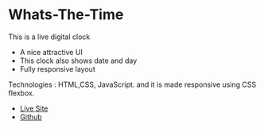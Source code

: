 # Whats-The-Time

This is a live digital clock

* A nice attractive UI
* This clock also shows date and day
* Fully responsive layout

Technologies : HTML,CSS, JavaScript.  and it is made responsive using CSS flexbox. 

* [Live Site](https://masfikalam.github.io/Whats-The-Time)
* [Github](https://github.com/masfikalam/Whats-The-Time)
